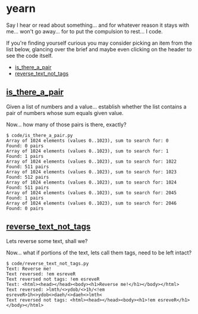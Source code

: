 # yearn

Say I hear or read about something... and for whatever reason it stays with me... won't go away... for to put the compulsion to rest... I code.

If you're finding yourself curious you may consider picking an item from the list below, glancing over the brief and maybe even clicking on the header to see the code itself.

<!-- vim-markdown-toc GFM -->
* [is_there_a_pair](#is_there_a_pair)
* [reverse_text_not_tags](#reverse_text_not_tags)

<!-- vim-markdown-toc -->

## [is_there_a_pair](code/is_there_a_pair.py)

Given a list of numbers and a value... establish whether the list contains a pair of numbers whose sum equals given value.

Now... how many of those pairs is there, exactly?

```
$ code/is_there_a_pair.py
Array of 1024 elements (values 0..1023), sum to search for: 0
Found: 0 pairs
Array of 1024 elements (values 0..1023), sum to search for: 1
Found: 1 pairs
Array of 1024 elements (values 0..1023), sum to search for: 1022
Found: 511 pairs
Array of 1024 elements (values 0..1023), sum to search for: 1023
Found: 512 pairs
Array of 1024 elements (values 0..1023), sum to search for: 1024
Found: 511 pairs
Array of 1024 elements (values 0..1023), sum to search for: 2045
Found: 1 pairs
Array of 1024 elements (values 0..1023), sum to search for: 2046
Found: 0 pairs
```

## [reverse_text_not_tags](code/reverse_text_not_tags.py)

Lets reverse some text, shall we?

Now... what if portions of the text, lets call them tags, need to be left intact?

```
$ code/reverse_text_not_tags.py
Text: Reverse me!
Text reversed: !em esreveR
Text reversed not tags: !em esreveR
Text: <html><head></head><body><h1>Reverse me!</h1></body></html>
Text reversed: >lmth/<>ydob/<>1h/<!em esreveR>1h<>ydob<>daeh/<>daeh<>lmth<
Text reversed not tags: <html><head></head><body><h1>!em esreveR</h1></body></html>
```
